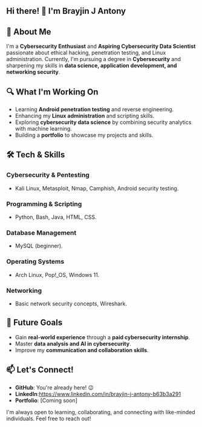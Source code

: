 ## Hi there! 👋 I'm Brayjin J Antony

## 🚀 About Me
I'm a **Cybersecurity Enthusiast** and **Aspiring Cybersecurity Data Scientist** passionate about ethical hacking, penetration testing, and Linux administration. Currently, I'm pursuing a degree in **Cybersecurity** and sharpening my skills in **data science, application development, and networking security**.

## 🔍 What I'm Working On
- Learning **Android penetration testing** and reverse engineering.
- Enhancing my **Linux administration** and scripting skills.
- Exploring **cybersecurity data science** by combining security analytics with machine learning.
- Building a **portfolio** to showcase my projects and skills.

## 🛠️ Tech & Skills
### Cybersecurity & Pentesting
- Kali Linux, Metasploit, Nmap, Camphish, Android security testing.

### Programming & Scripting
- Python, Bash, Java, HTML, CSS.

### Database Management
- MySQL (beginner).

### Operating Systems
- Arch Linux, Pop!_OS, Windows 11.

### Networking
- Basic network security concepts, Wireshark.

## 📌 Future Goals
- Gain **real-world experience** through a **paid cybersecurity internship**.
- Master **data analysis and AI in cybersecurity**.
- Improve my **communication and collaboration skills**.

## 📫 Let's Connect!
- **GitHub**: You're already here! 😉
- **LinkedIn**:https://www.linkedin.com/in/brayjin-j-antony-b63b3a291
- **Portfolio**: [Coming soon]

I'm always open to learning, collaborating, and connecting with like-minded individuals. Feel free to reach out!
